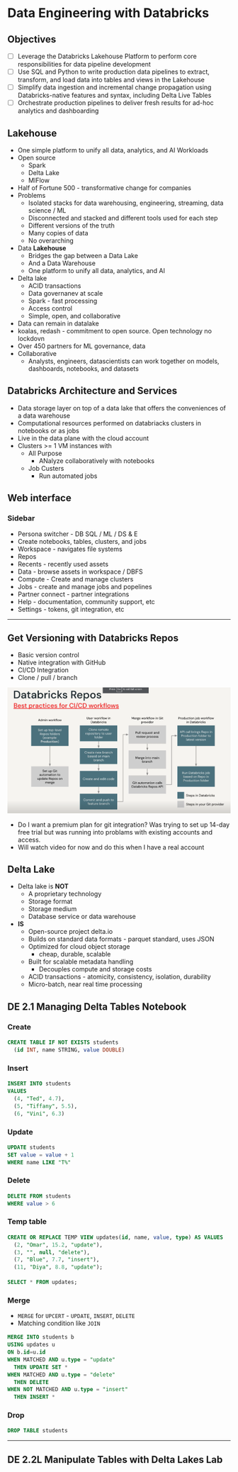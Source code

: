 # Data Engineering with Databricks

## Objectives

- [ ] Leverage the Databricks Lakehouse Platform to perform core responsibilities for data pipeline development
- [ ] Use SQL and Python to write production data pipelines to extract, transform, and load data into tables and views in the Lakehouse
- [ ] Simplify data ingestion and incremental change propagation using Databricks-native features and syntax, including Delta Live Tables
- [ ] Orchestrate production pipelines to deliver fresh results for ad-hoc analytics and dashboarding

## Lakehouse

- One simple platform to unify all data, analytics, and AI Workloads
- Open source
  - Spark
  - Delta Lake
  - MlFlow
- Half of Fortune 500 - transformative change for companies
- Problems
  - Isolated stacks for data warehousing, engineering, streaming, data science / ML
  - Disconnected and stacked and different tools used for each step
  - Different versions of the truth
  - Many copies of data
  - No overarching
- Data **Lakehouse**
  - Bridges the gap between a Data Lake
  - And a Data Warehouse
  - One platform to unify all data, analytics, and AI
- Delta lake
  - ACID transactions
  - Data governanev at scale
  - Spark - fast processing
  - Access control
  - Simple, open, and collaborative
- Data can remain in datalake
- koalas, redash - commitment to open source. Open technology no lockdovn
- Over 450 partners for ML governance, data
- Collaborative
  - Analysts, engineers, datascientists can work together on models, dashboards, notebooks, and datasets

## Databricks Architecture and Services

- Data storage layer on top of a data lake that offers the conveniences of a data warehouse
- Computational resources performed on databriacks clusters in notebooks or as jobs
- Live in the data plane with the cloud account
- Clusters >= 1 VM instances with 
  - All Purpose
    - ANalyze collaboratively with notebooks
  - Job Custers
    - Run automated jobs

## Web interface

### Sidebar

- Persona switcher - DB SQL / ML / DS & E
- Create notebooks, tables, clusters, and jobs
- Workspace - navigates file systems
- Repos
- Recents - recently used assets
- Data - browse assets in workspace / DBFS
- Compute - Create and manage clusters
- Jobs - create and manage jobs and popelines
- Partner connect - partner integrations
- Help - documentation, community support, etc
- Settings - tokens, git integration, etc

---

## Get Versioning with Databricks Repos

- Basic version control
- Native integration with GitHub
- CI/CD Integration
- Clone / pull / branch

![gitbest](images/git_best.png)

- Do I want a premium plan for git integration? Was trying to set up 14-day free trial but was running into problams with existing accounts and access.
- Will watch video for now and do this when I have a real account

## Delta Lake

- Delta lake is **NOT**
  - A proprietary technology
  - Storage format
  - Storage medium
  - Database service or data warehouse
- **IS**
  - Open-source project delta.io
  - Builds on standard data formats - parquet standard, uses JSON
  - Optimized for cloud object storage
    - cheap, durable, scalable
  - Built for scalable metadata handling
    - Decouples compute and storage costs
  - ACID transactions - atomicity, consistency, isolation, durability
  - Micro-batch, near real time processing
  
## DE 2.1 Managing Delta Tables Notebook

### Create

```sql
CREATE TABLE IF NOT EXISTS students 
  (id INT, name STRING, value DOUBLE)
```

### Insert

```sql
INSERT INTO students
VALUES 
  (4, "Ted", 4.7),
  (5, "Tiffany", 5.5),
  (6, "Vini", 6.3)
  ```

### Update

```sql
UPDATE students 
SET value = value + 1
WHERE name LIKE "T%"
```

### Delete

```sql
DELETE FROM students 
WHERE value > 6
```

### Temp table

```sql
CREATE OR REPLACE TEMP VIEW updates(id, name, value, type) AS VALUES
  (2, "Omar", 15.2, "update"),
  (3, "", null, "delete"),
  (7, "Blue", 7.7, "insert"),
  (11, "Diya", 8.8, "update");
  
SELECT * FROM updates;
```

### Merge

- `MERGE` for `UPCERT` - `UPDATE`, `INSERT`, `DELETE`
- Matching condition like `JOIN` 

```sql
MERGE INTO students b
USING updates u
ON b.id=u.id
WHEN MATCHED AND u.type = "update"
  THEN UPDATE SET *
WHEN MATCHED AND u.type = "delete"
  THEN DELETE
WHEN NOT MATCHED AND u.type = "insert"
  THEN INSERT *
```

### Drop

```sql
DROP TABLE students
```

---

## DE 2.2L Manipulate Tables with Delta Lakes Lab

